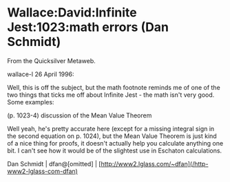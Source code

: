 
# Wallace:David:Infinite Jest:1023:math errors (Dan Schmidt)

From the Quicksilver Metaweb.

wallace-l 26 April 1996:

Well, this is off the subject, but the math footnote reminds me of one
of the two things that ticks me off about Infinite Jest - the math
isn't very good. Some examples:

(p. 1023-4) discussion of the Mean Value Theorem

Well yeah, he's pretty accurate here (except for a missing integral
sign in the second equation on p. 1024), but the Mean Value Theorem
is just kind of a nice thing for proofs, it doesn't actually help
you calculate anything one bit. I can't see how it would be of the
slightest use in Eschaton calculations.

Dan Schmidt | dfan@[omitted] | [http://www2.lglass.com/~dfan](/http-www2-lglass-com-dfan)
